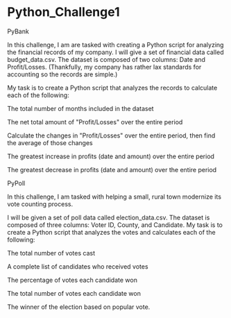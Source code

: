 # Python_Challenge1
PyBank

In this challenge, I am are tasked with creating a Python script for analyzing the financial records of my company. 
I will give a set of financial data called budget_data.csv. The dataset is composed of two columns: Date and Profit/Losses. (Thankfully, my company has rather lax standards for accounting so the records are simple.)

My task is to create a Python script that analyzes the records to calculate each of the following:

The total number of months included in the dataset

The net total amount of "Profit/Losses" over the entire period

Calculate the changes in "Profit/Losses" over the entire period, then find the average of those changes

The greatest increase in profits (date and amount) over the entire period

The greatest decrease in profits (date and amount) over the entire period

PyPoll

In this challenge, I am tasked with helping a small, rural town modernize its vote counting process.

I will be given a set of poll data called election_data.csv. The dataset is composed of three columns: Voter ID, County, and Candidate. My task is to create a Python script that analyzes the votes and calculates each of the following:

The total number of votes cast

A complete list of candidates who received votes

The percentage of votes each candidate won

The total number of votes each candidate won

The winner of the election based on popular vote.
